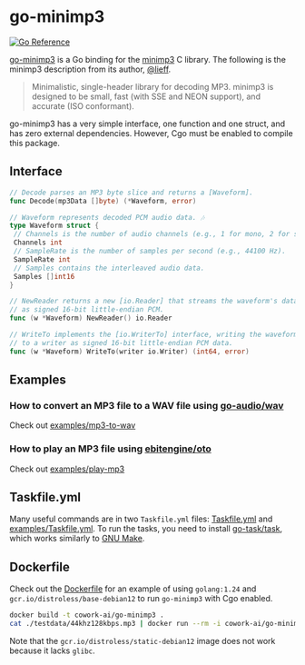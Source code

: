 # go-minimp3

[![Go Reference](https://pkg.go.dev/badge/github.com/cowork-ai/go-minimp3.svg)](https://pkg.go.dev/github.com/cowork-ai/go-minimp3)

[go-minimp3](https://github.com/cowork-ai/go-minimp3) is a Go binding for the [minimp3](https://github.com/lieff/minimp3) C library. The following is the minimp3
description from its author, [@lieff](https://github.com/lieff).

> Minimalistic, single-header library for decoding MP3. minimp3 is designed to be small, fast (with SSE and NEON support), and accurate (ISO conformant).

go-minimp3 has a very simple interface, one function and one struct, and has zero external dependencies. However, Cgo
must be enabled to compile this package.

## Interface

```go
// Decode parses an MP3 byte slice and returns a [Waveform].
func Decode(mp3Data []byte) (*Waveform, error)

// Waveform represents decoded PCM audio data. 🎶
type Waveform struct {
 // Channels is the number of audio channels (e.g., 1 for mono, 2 for stereo).
 Channels int
 // SampleRate is the number of samples per second (e.g., 44100 Hz).
 SampleRate int
 // Samples contains the interleaved audio data.
 Samples []int16
}

// NewReader returns a new [io.Reader] that streams the waveform's data
// as signed 16-bit little-endian PCM.
func (w *Waveform) NewReader() io.Reader

// WriteTo implements the [io.WriterTo] interface, writing the waveform's samples
// to a writer as signed 16-bit little-endian PCM data.
func (w *Waveform) WriteTo(writer io.Writer) (int64, error)
```

## Examples

### How to convert an MP3 file to a WAV file using [go-audio/wav](https://github.com/go-audio/wav)

Check out [examples/mp3-to-wav](https://github.com/cowork-ai/go-minimp3/blob/main/examples/mp3-to-wav/main.go)

### How to play an MP3 file using [ebitengine/oto](https://github.com/ebitengine/oto)

Check out [examples/play-mp3](https://github.com/cowork-ai/go-minimp3/tree/main/examples/play-mp3/main.go)

## Taskfile.yml

Many useful commands are in two `Taskfile.yml` files: [Taskfile.yml](https://github.com/cowork-ai/go-minimp3/blob/main/Taskfile.yml) and [examples/Taskfile.yml](https://github.com/cowork-ai/go-minimp3/blob/main/examples/Taskfile.yml). To run the tasks, you need to install [go-task/task](https://github.com/go-task/task), which works similarly to [GNU Make](https://www.gnu.org/software/make/).

## Dockerfile

Check out the [Dockerfile](https://github.com/cowork-ai/go-minimp3/blob/main/Dockerfile) for an example of using `golang:1.24` and `gcr.io/distroless/base-debian12` to run `go-minimp3` with Cgo enabled.

```bash
docker build -t cowork-ai/go-minimp3 .
cat ./testdata/44khz128kbps.mp3 | docker run --rm -i cowork-ai/go-minimp3 | ffplay -autoexit -i pipe:
```

Note that the `gcr.io/distroless/static-debian12` image does not work because it lacks `glibc`.
